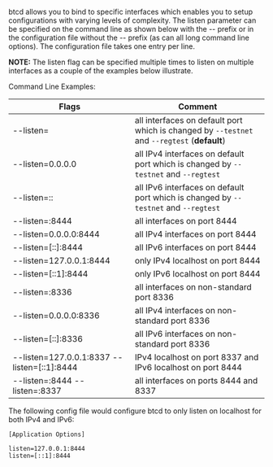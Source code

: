 btcd allows you to bind to specific interfaces which enables you to setup
configurations with varying levels of complexity.  The listen parameter can be
specified on the command line as shown below with the -- prefix or in the
configuration file without the -- prefix (as can all long command line options).
The configuration file takes one entry per line.

**NOTE:** The listen flag can be specified multiple times to listen on multiple
interfaces as a couple of the examples below illustrate.

Command Line Examples:

|Flags|Comment|
|----------|------------|
|--listen=|all interfaces on default port which is changed by `--testnet` and `--regtest` (**default**)|
|--listen=0.0.0.0|all IPv4 interfaces on default port which is changed by `--testnet` and `--regtest`|
|--listen=::|all IPv6 interfaces on default port which is changed by `--testnet` and `--regtest`|
|--listen=:8444|all interfaces on port 8444|
|--listen=0.0.0.0:8444|all IPv4 interfaces on port 8444|
|--listen=[::]:8444|all IPv6 interfaces on port 8444|
|--listen=127.0.0.1:8444|only IPv4 localhost on port 8444|
|--listen=[::1]:8444|only IPv6 localhost on port 8444|
|--listen=:8336|all interfaces on non-standard port 8336|
|--listen=0.0.0.0:8336|all IPv4 interfaces on non-standard port 8336|
|--listen=[::]:8336|all IPv6 interfaces on non-standard port 8336|
|--listen=127.0.0.1:8337 --listen=[::1]:8444|IPv4 localhost on port 8337 and IPv6 localhost on port 8444|
|--listen=:8444 --listen=:8337|all interfaces on ports 8444 and 8337|

The following config file would configure btcd to only listen on localhost for both IPv4 and IPv6:

```text
[Application Options]

listen=127.0.0.1:8444
listen=[::1]:8444
```
